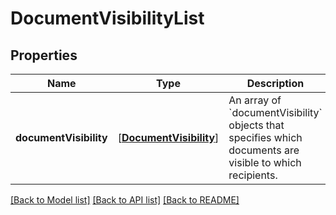 # DocumentVisibilityList

## Properties
Name | Type | Description | Notes
------------ | ------------- | ------------- | -------------
**documentVisibility** | [[**DocumentVisibility**](DocumentVisibility.md)] | An array of &#x60;documentVisibility&#x60; objects that specifies which documents are visible to which recipients. | [optional] 

[[Back to Model list]](../README.md#documentation-for-models) [[Back to API list]](../README.md#documentation-for-api-endpoints) [[Back to README]](../README.md)


